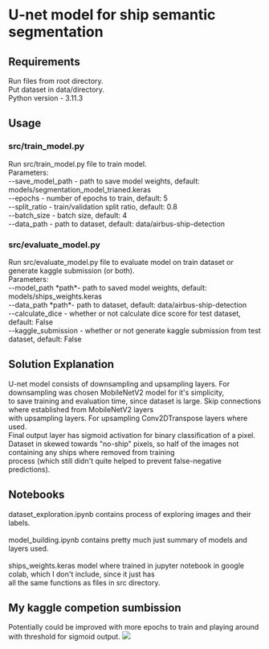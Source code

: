 <h1>U-net model for ship semantic segmentation</h1>
<h2>Requirements</h2>
Run files from root directory.<br />
Put dataset in data/directory.<br />
Python version - 3.11.3<br />
<h2>Usage</h2>
<h3>src/train_model.py</h3>
Run src/train_model.py file to train model.<br />
Parameters:<br />
--save_model_path - path to save model weights, default: models/segmentation_model_trianed.keras<br />
--epochs - number of epochs to train, default: 5<br />
--split_ratio - train/validation split ratio, default: 0.8<br />
--batch_size - batch size, default: 4<br />
--data_path - path to dataset, default: data/airbus-ship-detection<br />
<h3>src/evaluate_model.py</h3>
Run src/evaluate_model.py file to evaluate model on train dataset or generate kaggle submission (or both).<br />
Parameters:<br />
--model_path *path*- path to saved model weights, default: models/ships_weights.keras<br />
--data_path *path*- path to dataset, default: data/airbus-ship-detection<br />
--calculate_dice - whether or not calculate dice score for test dataset, default: False<br />
--kaggle_submission - whether or not generate kaggle submission from test dataset, default: False<br />
<h2>Solution Explanation</h2>
U-net model consists of downsampling and upsampling layers. For downsampling was chosen MobileNetV2 model for it's simplicity,<br />
to save training and evaluation time, since dataset is large. Skip connections where established from MobileNetV2 layers<br />
with upsampling layers. For upsampling Conv2DTranspose layers where used.<br />
Final output layer has sigmoid activation for binary classification of a pixel.<br />
Dataset in skewed towards "no-ship" pixels, so half of the images not containing any ships where removed from training<br />
process (which still didn't quite helped to prevent false-negative predictions).<br />

<h2>Notebooks</h2>
dataset_exploration.ipynb contains process of exploring images and their labels.<br />
<br />
model_building.ipynb contains pretty much just summary of models and layers used.<br />
<br />
ships_weights.keras model where trained in jupyter notebook in google colab, which I don't include, since it just has<br />
all the same functions as files in src directory.<br />

<h2>My kaggle competion sumbission</h2>
Potentially could be improved with more epochs to train and playing around with threshold for sigmoid output.
<img src=https://github.com/kstamax/winstarts-submission/assets/64531390/0d0ff67a-e5b9-40cd-82d3-fc8dcede3059 />
